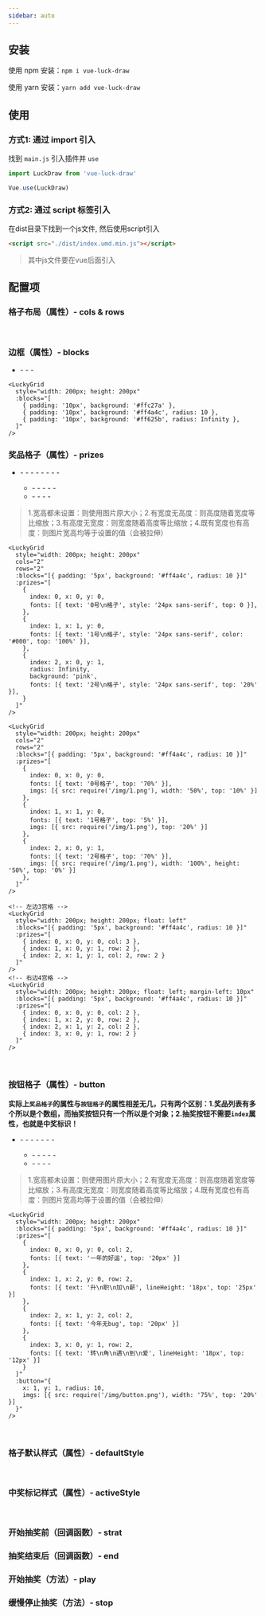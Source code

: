 ```yaml
---
sidebar: auto
---
```


<!-- # 九宫格抽奖 -->

## 安装

使用 npm 安装：`npm i vue-luck-draw`

使用 yarn 安装：`yarn add vue-luck-draw`

## 使用

### 方式1: 通过 import 引入

找到 `main.js` 引入插件并 `use`

```js
import LuckDraw from 'vue-luck-draw'

Vue.use(LuckDraw)
```

### 方式2: 通过 script 标签引入

在dist目录下找到一个js文件, 然后使用script引入

```html
<script src="./dist/index.umd.min.js"></script>
```

> 其中js文件要在vue后面引入

## 配置项

### 格子布局（属性）- cols & rows

<br />

### 边框（属性）- blocks

- <ldq-describe name="blocks?: Array<object>" mean="" />
  - <ldq-describe name="padding: string" mean="内边距" desc="与 css 中 padding 使用方式一样" />
  - <ldq-describe name="background: string" mean="背景颜色" desc="可填写16进制颜色哈希值或 rgba" />
  - <ldq-describe name="radius?: number" mean="圆角半径" desc="默认为 0, 配置范围为 0 ~ Infinity" />

<Exhibition>
  <template v-slot:header>
    blocks - 示例1：如何绘制边框
  </template>
  <template v-slot:code>
    <LuckyGrid
      style="width: 200px; height: 200px"
      :blocks="[
        { padding: '10px', background: '#ffc27a' },
        { padding: '10px', background: '#ff4a4c', radius: 10 },
        { padding: '10px', background: '#ff625b', radius: Infinity },
      ]"
    />
  </template>
  <template v-slot:text>
    <code>blocks</code>用来绘制矩形（宽度和高度不可配置）第一个矩形的宽高等于<code>&lt;luckyGrid /&gt;</code>的宽高，
    但可以通过<code>padding</code>属性挤出边框的样式，比如我在下面绘制三个block，最后一个block就可以作为奖品区域的底色
  </template>
</Exhibition>

```vue
<LuckyGrid
  style="width: 200px; height: 200px"
  :blocks="[
    { padding: '10px', background: '#ffc27a' },
    { padding: '10px', background: '#ff4a4c', radius: 10 },
    { padding: '10px', background: '#ff625b', radius: Infinity },
  ]"
/>
```

### 奖品格子（属性）- prizes

- <ldq-describe name="prizes?: Array<object>" mean="奖品列表" />
  - <ldq-describe name="index: number" mean="奖品索引" desc="必须从 0 开始表示第几个格子, 中奖标识按照升序进行游走" />
  - <ldq-describe name="x: number" mean="相对坐标x" desc="如果是标准的 3*3 宫格，那 x 的范围是 0 ~ 2" />
  - <ldq-describe name="y: number" mean="相对坐标y" desc="如果是标准的 3*3 宫格，那 y 的范围是 0 ~ 2" />
  - <ldq-describe name="col?: number" mean="横向合并格子" desc="用来横向合并单元格，默认为 1" />
  - <ldq-describe name="row?: number" mean="纵向合并格子" desc="用来纵向合并单元格，默认为 1" />
  - <ldq-describe name="radius?: number" mean="格子圆角" desc="可继承 defaultStyle 圆角，默认为 20" />
  - <ldq-describe name="shadow?: string" mean="格子阴影" desc="由 4 个值组成：1.水平位置、2.垂直位置、3.模糊度、4.阴影颜色" />
  - <ldq-describe name="background?: string" mean="格子背景色" desc="可继承 defaultStyle 背景色，默认为 '#fff'" />

  - <ldq-describe name="fonts?: Array<object>" mean="文字列表" />
    - <ldq-describe name="text: string" mean="字体内容" desc="可以使用 \n 用来换行" />
    - <ldq-describe name="color?: string" mean="字体颜色" />
    - <ldq-describe name="top?: string" mean="距离顶部的高度" desc="书写格式为：20 | '20px' | '20%'，默认为 0" />
    - <ldq-describe name="style?: string" mean="字体样式" desc="可继承 defaultStyle 字体样式，默认为 '16px sans-serif'" />
    - <ldq-describe name="lineHeight?: string" mean="字体行高" desc="默认使用字体样式中的字体大小" />

  - <ldq-describe name="imgs?: Array<object>" mean="图片列表" />
    - <ldq-describe name="src: string" mean="图片路径" />
    - <ldq-describe name="top?: string" mean="距离顶部的高度" desc="可以写 20px 也可以是 20%，默认为 0" />
    - <ldq-describe name="width?: string" mean="图片宽度" desc="关于图片宽高有四种可能" />
    - <ldq-describe name="height?: string" mean="图片高度" desc="关于图片宽高有四种可能" />

> 1.宽高都未设置：则使用图片原大小；2.有宽度无高度：则高度随着宽度等比缩放；3.有高度无宽度：则宽度随着高度等比缩放；4.既有宽度也有高度：则图片宽高均等于设置的值（会被拉伸）

<Exhibition>
  <template v-slot:header>
    prizes - 示例1：配置简单格子
  </template>
  <template v-slot:code>
    <LuckyGrid
      style="width: 200px; height: 200px"
      cols="2"
      rows="2"
      :blocks="[{ padding: '5px', background: '#ff4a4c', radius: 10 }]"
      :prizes="[
        {
          index: 0, x: 0, y: 0,
          fonts: [{ text: '0号\n格子', style: '24px sans-serif', top: 0 }],
        },
        {
          index: 1, x: 1, y: 0,
          fonts: [{ text: '1号\n格子', style: '24px sans-serif', color: '#000', top: '100%' }],
        },
        {
          index: 2, x: 0, y: 1,
          radius: Infinity,
          background: 'pink',
          fonts: [{ text: '2号\n格子', style: '24px sans-serif', top: '20%' }],
        }
      ]"
    />
  </template>
  <template v-slot:text>
    <li>格子的文字默认居中</li>
    <li>文字可以使用<code>\n</code>来换行，注意不要写成<code>/n</code>，否则不生效</li>
    <li>关于<code>x</code>和<code>y</code>：计算机的坐标系位于左上角</li>
    <li>关于<code>top</code>属性：你可以把格子想象成带有<code>绝对定位</code>, 由于1号格子的文字<code>top: '100%'</code>，所以文字会超出格子</li>
    <li>关于<code>background</code>属性：普通格子的背景色默认是<code>#fff</code>，但中奖标识会默认停在0号格子的位置，所以0号格子的背景色是橘黄色</li>
  </template>
</Exhibition>

```vue
<LuckyGrid
  style="width: 200px; height: 200px"
  cols="2"
  rows="2"
  :blocks="[{ padding: '5px', background: '#ff4a4c', radius: 10 }]"
  :prizes="[
    {
      index: 0, x: 0, y: 0,
      fonts: [{ text: '0号\n格子', style: '24px sans-serif', top: 0 }],
    },
    {
      index: 1, x: 1, y: 0,
      fonts: [{ text: '1号\n格子', style: '24px sans-serif', color: '#000', top: '100%' }],
    },
    {
      index: 2, x: 0, y: 1,
      radius: Infinity,
      background: 'pink',
      fonts: [{ text: '2号\n格子', style: '24px sans-serif', top: '20%' }],
    }
  ]"
/>
```

<Exhibition>
  <template v-slot:header>
    prizes - 示例2：关于如何配置图片
  </template>
  <template v-slot:code>
    <LuckyGrid
      style="width: 200px; height: 200px"
      cols="2"
      rows="2"
      :blocks="[{ padding: '5px', background: '#ff4a4c', radius: 10 }]"
      :prizes="[
        {
          index: 0, x: 0, y: 0,
          fonts: [{ text: '0号格子', top: '70%' }],
          imgs: [{ src: $withBase('/img/1.png'), width: '50%', top: '10%' }]
        },
        {
          index: 1, x: 1, y: 0,
          fonts: [{ text: '1号格子', top: '5%' }],
          imgs: [{ src: $withBase('/img/1.png'), top: '20%' }]
        },
        {
          index: 2, x: 0, y: 1,
          fonts: [{ text: '2号格子', top: '70%' }],
          imgs: [{ src: $withBase('/img/1.png'), width: '100%', height: '50%', top: '0%' }]
        },
      ]"
    />
  </template>
  <template v-slot:text>
    <li>在<code>imgs</code>数组里配置，跟文字一样也是默认居中并可以引入多个</li>
    <li><code>width</code>和<code>height</code>属性可以设置：50 | '50px' | '50%'</li>
    <li>由于1号格子的图片没有设置宽或高，则会渲染图片的实际大小</li>
    <li>建议只设置<code>width</code>或<code>height</code>，这样可以实现等比缩放，不然会像2号格子那样导致图片被拉伸</li>
  </template>
</Exhibition>

```vue
<LuckyGrid
  style="width: 200px; height: 200px"
  cols="2"
  rows="2"
  :blocks="[{ padding: '5px', background: '#ff4a4c', radius: 10 }]"
  :prizes="[
    {
      index: 0, x: 0, y: 0,
      fonts: [{ text: '0号格子', top: '70%' }],
      imgs: [{ src: require('/img/1.png'), width: '50%', top: '10%' }]
    },
    {
      index: 1, x: 1, y: 0,
      fonts: [{ text: '1号格子', top: '5%' }],
      imgs: [{ src: require('/img/1.png'), top: '20%' }]
    },
    {
      index: 2, x: 0, y: 1,
      fonts: [{ text: '2号格子', top: '70%' }],
      imgs: [{ src: require('/img/1.png'), width: '100%', height: '50%', top: '0%' }]
    },
  ]"
/>
```

<Exhibition>
  <template v-slot:header>
    prizes - 示例3：使用 col 和 row 合并格子
  </template>
  <template v-slot:code>
    <LuckyGrid
      style="width: 200px; height: 200px; float: left"
      :blocks="[{ padding: '5px', background: '#ff4a4c', radius: 10 }]"
      :prizes="[
        { index: 0, x: 0, y: 0, col: 3 },
        { index: 1, x: 1, y: 1, col: 2, row: 2 },
        { index: 2, x: 0, y: 1, row: 2 }
      ]"
    />
    <!--  -->
    <LuckyGrid
      style="width: 200px; height: 200px; float: left; margin-left: 10px"
      :blocks="[{ padding: '5px', background: '#ff4a4c', radius: 10 }]"
      :prizes="[
        { index: 0, x: 0, y: 0, col: 2 },
        { index: 1, x: 2, y: 0, row: 2 },
        { index: 2, x: 1, y: 2, col: 2 },
        { index: 3, x: 0, y: 1, row: 2 }
      ]"
    />
  </template>
  <template v-slot:text>
    <li>默认情况下<code>col</code>和<code>row</code>都等于1</li>
    <li>通过改变格子的<code>col</code>或<code>row</code>可以实现合并单元格的效果，但是你得提前计算好格子的坐标，以免两个格子互相压到</li>
  </template>
</Exhibition>

```vue
<!-- 左边3宫格 -->
<LuckyGrid
  style="width: 200px; height: 200px; float: left"
  :blocks="[{ padding: '5px', background: '#ff4a4c', radius: 10 }]"
  :prizes="[
    { index: 0, x: 0, y: 0, col: 3 },
    { index: 1, x: 0, y: 1, row: 2 },
    { index: 2, x: 1, y: 1, col: 2, row: 2 }
  ]"
/>
<!-- 右边4宫格 -->
<LuckyGrid
  style="width: 200px; height: 200px; float: left; margin-left: 10px"
  :blocks="[{ padding: '5px', background: '#ff4a4c', radius: 10 }]"
  :prizes="[
    { index: 0, x: 0, y: 0, col: 2 },
    { index: 1, x: 2, y: 0, row: 2 },
    { index: 2, x: 1, y: 2, col: 2 },
    { index: 3, x: 0, y: 1, row: 2 }
  ]"
/>
```

<br />

### 按钮格子（属性）- button

**实际上`奖品格子`的属性与`按钮格子`的属性相差无几，只有两个区别：1.奖品列表有多个所以是个数组，而抽奖按钮只有一个所以是个对象；2.抽奖按钮不需要`index`属性，也就是中奖标识！**

- <ldq-describe name="button?: object" mean="抽奖按钮" />
  - <ldq-describe name="x: number" mean="相对坐标x" desc="如果是标准的 3*3 宫格，那 x 的范围是 0 ~ 2" />
  - <ldq-describe name="y: number" mean="相对坐标y" desc="如果是标准的 3*3 宫格，那 y 的范围是 0 ~ 2" />
  - <ldq-describe name="col?: number" mean="横向合并格子" desc="用来横向合并单元格，默认为 1" />
  - <ldq-describe name="row?: number" mean="纵向合并格子" desc="用来纵向合并单元格，默认为 1" />
  - <ldq-describe name="radius?: number" mean="格子圆角" desc="可继承 defaultStyle 圆角，默认为 20" />
  - <ldq-describe name="shadow?: string" mean="格子阴影" desc="由 4 个值组成：1.水平位置、2.垂直位置、3.模糊度、4.阴影颜色" />
  - <ldq-describe name="background?: string" mean="格子背景色" desc="可继承 defaultStyle 背景色，默认为 '#fff'" />

  - <ldq-describe name="fonts?: Array<object>" mean="文字列表" />
    - <ldq-describe name="text: string" mean="字体内容" desc="可以使用 \n 用来换行" />
    - <ldq-describe name="color?: string" mean="字体颜色" />
    - <ldq-describe name="top?: string" mean="距离顶部的高度" desc="书写格式为：20 | '20px' | '20%'，默认为 0" />
    - <ldq-describe name="style?: string" mean="字体样式" desc="可继承 defaultStyle 字体样式，默认为 '16px sans-serif'" />
    - <ldq-describe name="lineHeight?: string" mean="字体行高" desc="默认使用字体样式中的字体大小" />

  - <ldq-describe name="imgs?: Array<object>" mean="图片列表" />
    - <ldq-describe name="src: string" mean="图片路径" />
    - <ldq-describe name="top?: string" mean="距离顶部的高度" desc="可以写 20px 也可以是 20%，默认为 0" />
    - <ldq-describe name="width?: string" mean="图片宽度" desc="关于图片宽高有四种可能" />
    - <ldq-describe name="height?: string" mean="图片高度" desc="关于图片宽高有四种可能" />

> 1.宽高都未设置：则使用图片原大小；2.有宽度无高度：则高度随着宽度等比缩放；3.有高度无宽度：则宽度随着高度等比缩放；4.既有宽度也有高度：则图片宽高均等于设置的值（会被拉伸）

<Exhibition>
  <template v-slot:header>
    button - 示例1：绘制抽奖按钮
  </template>
  <template v-slot:code>
    <LuckyGrid
      style="width: 200px; height: 200px"
      :blocks="[{ padding: '5px', background: '#ff4a4c', radius: 10 }]"
      :prizes="[
        {
          index: 0, x: 0, y: 0, col: 2,
          fonts: [{ text: '一年的好运', top: '20px' }]
        },
        {
          index: 1, x: 2, y: 0, row: 2,
          fonts: [{ text: '升\n职\n加\n薪', lineHeight: '18px', top: '25px' }]
        },
        {
          index: 2, x: 1, y: 2, col: 2,
          fonts: [{ text: '今年无bug', top: '20px' }]
        },
        {
          index: 3, x: 0, y: 1, row: 2,
          fonts: [{ text: '转\n角\n遇\n到\n爱', lineHeight: '18px', top: '12px' }]
        }
      ]"
      :button="{
        x: 1, y: 1, radius: 10,
        imgs: [{ src: $withBase('/img/button.png'), width: '75%', top: '20%' }]
      }"
    />
  </template>
  <template v-slot:text>
    <li>别点了，没用的</li>
    <li>点击抽奖按钮会触发<code>@start</code>回调函数，这样设计是为了方便你在里面请求接口，或执行一些其他抽奖前的逻辑</li>
  </template>
</Exhibition>

```vue
<LuckyGrid
  style="width: 200px; height: 200px"
  :blocks="[{ padding: '5px', background: '#ff4a4c', radius: 10 }]"
  :prizes="[
    {
      index: 0, x: 0, y: 0, col: 2,
      fonts: [{ text: '一年的好运', top: '20px' }]
    },
    {
      index: 1, x: 2, y: 0, row: 2,
      fonts: [{ text: '升\n职\n加\n薪', lineHeight: '18px', top: '25px' }]
    },
    {
      index: 2, x: 1, y: 2, col: 2,
      fonts: [{ text: '今年无bug', top: '20px' }]
    },
    {
      index: 3, x: 0, y: 1, row: 2,
      fonts: [{ text: '转\n角\n遇\n到\n爱', lineHeight: '18px', top: '12px' }]
    }
  ]"
  :button="{
    x: 1, y: 1, radius: 10,
    imgs: [{ src: require('/img/button.png'), width: '75%', top: '20%' }]
  }"
/>
```

<br />

### 格子默认样式（属性）- defaultStyle

<br />

### 中奖标记样式（属性）- activeStyle

<br />

### 开始抽奖前（回调函数）- strat

### 抽奖结束后（回调函数）- end

### 开始抽奖（方法）- play

### 缓慢停止抽奖（方法）- stop
